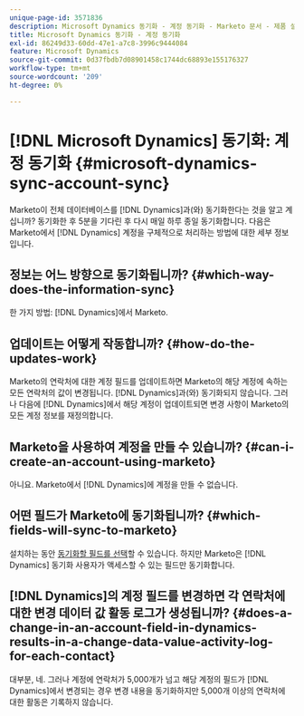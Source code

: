 ```yaml
---
unique-page-id: 3571836
description: Microsoft Dynamics 동기화 - 계정 동기화 - Marketo 문서 - 제품 설명서
title: Microsoft Dynamics 동기화 - 계정 동기화
exl-id: 86249d33-60dd-47e1-a7c8-3996c9444084
feature: Microsoft Dynamics
source-git-commit: 0d37fbdb7d08901458c1744dc68893e155176327
workflow-type: tm+mt
source-wordcount: '209'
ht-degree: 0%

---
```


# [!DNL Microsoft Dynamics] 동기화: 계정 동기화 {#microsoft-dynamics-sync-account-sync}

Marketo이 전체 데이터베이스를 [!DNL Dynamics]과(와) 동기화한다는 것을 알고 계십니까? 동기화한 후 5분을 기다린 후 다시 매일 하루 종일 동기화합니다. 다음은 Marketo에서 [!DNL Dynamics] 계정을 구체적으로 처리하는 방법에 대한 세부 정보입니다.

## 정보는 어느 방향으로 동기화됩니까? {#which-way-does-the-information-sync}

한 가지 방법: [!DNL Dynamics]에서 Marketo.

## 업데이트는 어떻게 작동합니까? {#how-do-the-updates-work}

Marketo의 연락처에 대한 계정 필드를 업데이트하면 Marketo의 해당 계정에 속하는 모든 연락처의 값이 변경됩니다. [!DNL Dynamics]과(와) 동기화되지 않습니다. 그러나 다음에 [!DNL Dynamics]에서 해당 계정이 업데이트되면 변경 사항이 Marketo의 모든 계정 정보를 재정의합니다.

## Marketo을 사용하여 계정을 만들 수 있습니까? {#can-i-create-an-account-using-marketo}

아니요. Marketo에서 [!DNL Dynamics]에 계정을 만들 수 없습니다.

## 어떤 필드가 Marketo에 동기화됩니까? {#which-fields-will-sync-to-marketo}

설치하는 동안 [동기화할 필드를 선택](/help/marketo/product-docs/crm-sync/microsoft-dynamics-sync/sync-setup/microsoft-dynamics-365-with-ropc-connection/step-4-of-4-connect.md#select-fields-to-sync)할 수 있습니다. 하지만 Marketo은 [!DNL Dynamics] 동기화 사용자가 액세스할 수 있는 필드만 동기화합니다.

## [!DNL Dynamics]의 계정 필드를 변경하면 각 연락처에 대한 변경 데이터 값 활동 로그가 생성됩니까?  {#does-a-change-in-an-account-field-in-dynamics-results-in-a-change-data-value-activity-log-for-each-contact}

대부분, 네. 그러나 계정에 연락처가 5,000개가 넘고 해당 계정의 필드가 [!DNL Dynamics]에서 변경되는 경우 변경 내용을 동기화하지만 5,000개 이상의 연락처에 대한 활동은 기록하지 않습니다.
